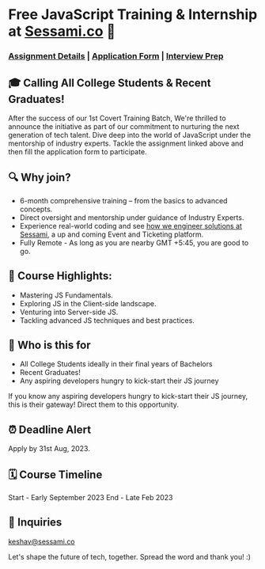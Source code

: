 # Free JavaScript Training & Internship at [Sessami.co](https://sessami.co/) 🚀

### [Assignment Details](Task1.md) | [Application Form](https://forms.gle/BnRXE1AcoJVR1x897) | [Interview Prep](InterviewPrep.md)

## 🎓 **Calling All College Students & Recent Graduates!**

After the success of our 1st Covert Training Batch, We're thrilled to announce the initiative as part of our commitment to nurturing the next generation of tech talent.
Dive deep into the world of JavaScript under the mentorship of industry experts.
Tackle the assignment linked above and then fill the application form to participate.

## 🔍 **Why join?**

- 6-month comprehensive training – from the basics to advanced concepts.
- Direct oversight and mentorship under guidance of Industry Experts.
- Experience real-world coding and see [how we engineer solutions at Sessami](Tech.md), a up and coming Event and Ticketing platform.
- Fully Remote - As long as you are nearby GMT +5:45, you are good to go.

## 📌 **Course Highlights**:

- Mastering JS Fundamentals.
- Exploring JS in the Client-side landscape.
- Venturing into Server-side JS.
- Tackling advanced JS techniques and best practices.

## 🤝 Who is this for

- All College Students ideally in their final years of Bachelors
- Recent Graduates!
- Any aspiring developers hungry to kick-start their JS journey

If you know any aspiring developers hungry to kick-start their JS journey, this is their gateway! Direct them to this opportunity.

## ⏰ **Deadline Alert**

Apply by 31st Aug, 2023.

## 🗓 Course Timeline

Start - Early September 2023
End - Late Feb 2023

## 📧 **Inquiries**

keshav@sessami.co

Let's shape the future of tech, together.
Spread the word and thank you! :)
